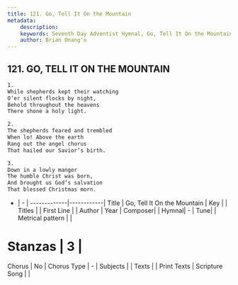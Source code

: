```yaml
---
title: 121. Go, Tell It On the Mountain
metadata:
    description: 
    keywords: Seventh Day Adventist Hymnal, Go, Tell It On the Mountain, , 
    author: Brian Onang'o
---
```



## 121. GO, TELL IT ON THE MOUNTAIN

```txt
1.
While shepherds kept their watching
O’er silent flocks by night,
Behold throughout the heavens
There shone a holy light.

2.
The shepherds feared and trembled
When lo! Above the earth
Rang out the angel chorus
That hailed our Savior’s birth.

3.
Down in a lowly manger
The humble Christ was born,
And brought us God’s salvation
That blessed Christmas morn.
```

- |   -  |
-------------|------------|
Title | Go, Tell It On the Mountain |
Key |  |
Titles |  |
First Line |  |
Author | 
Year | 
Composer|  |
Hymnal|  - |
Tune|  |
Metrical pattern | |
# Stanzas | 3 |
Chorus | No |
Chorus Type | - |
Subjects |  |
Texts |  |
Print Texts | 
Scripture Song |  |
  
